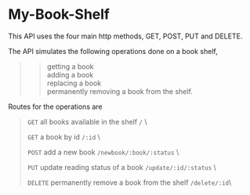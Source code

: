 # My-Book-Shelf
This API uses the four main http methods, GET, POST, PUT and DELETE.

The API simulates the following operations done on a book shelf,
>
>>getting a book \
adding a book \
replacing a book \
permanently removing a book from the shelf.

Routes for the operations are

>`GET` all books available in the shelf `/` \
>
>`GET` a book by id    `/:id` \
>
>`POST` add a new book `/newbook/:book/:status` \
>
>`PUT` update reading status of a book `/update/:id/:status` \
>
>`DELETE` permanently remove a book from the shelf `/delete/:id`\

